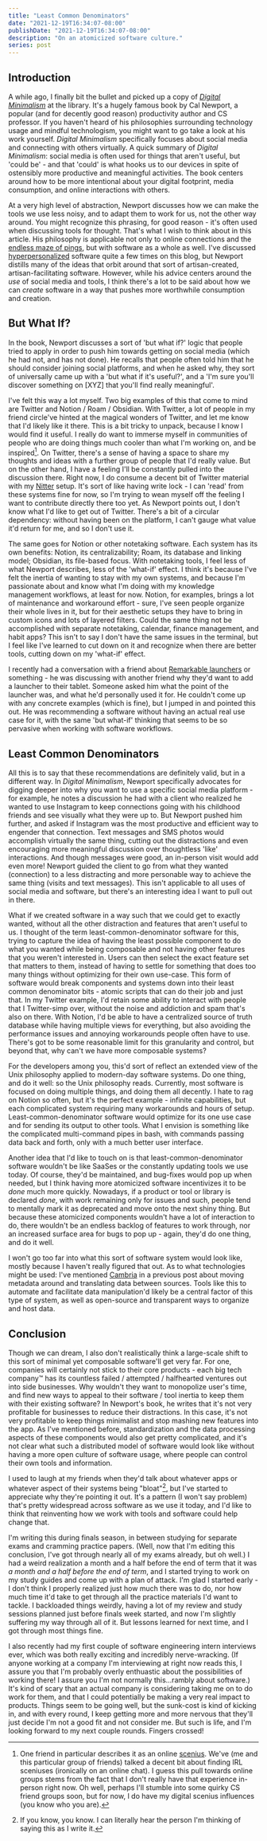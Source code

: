```yaml
---
title: "Least Common Denominators"
date: "2021-12-19T16:34:07-08:00"
publishDate: "2021-12-19T16:34:07-08:00"
description: "On an atomicized software culture."
series: post
---
```


## Introduction
A while ago, I finally bit the bullet and picked up a copy of [*Digital Minimalism*](https://www.calnewport.com/books/digital-minimalism/) at the library. It's a hugely famous book by Cal Newport, a popular (and for decently good reason) productivity author and CS professor. If you haven't heard of his philosophies surrounding technology usage and mindful technologism, you might want to go take a look at his work yourself. *Digital Minimalism* specifically focuses about social media and connecting with others virtually. A quick summary of *Digital Minimalism*: social media is often used for things that aren't useful, but 'could be' - and that 'could' is what hooks us to our devices in spite of ostensibly more productive and meaningful activities. The book centers around how to be more intentional about your digital footprint, media consumption, and online interactions with others.

At a very high level of abstraction, Newport discusses how we can make the tools we use less noisy, and to adapt them to work for us, not the other way around. You might recognize this phrasing, for good reason - it's often used when discussing tools for thought. That's what I wish to think about in this article. His philosophy is applicable not only to online connections and the [endless maze of pings](https://kewbi.sh/blog/posts/201108/), but with software as a whole as well. I've discussed [hyperpersonalized](https://kewbi.sh/blog/posts/210124/) software quite a few times on this blog, but Newport distills many of the ideas that orbit around that sort of artisan-created, artisan-facilitating software. However, while his advice centers around the *use* of social media and tools, I think there's a lot to be said about how we can *create* software in a way that pushes more worthwhile consumption and creation.

## But What If?
In the book, Newport discusses a sort of 'but what if?' logic that people tried to apply in order to push him towards getting on social media (which he had not, and has not done). He recalls that people often told him that he should consider joining social platforms, and when he asked why, they sort of universally came up with a 'but what if it's useful?', and a 'I'm sure you'll discover something on [XYZ] that you'll find really meaningful'.

I've felt this way a lot myself. Two big examples of this that come to mind are Twitter and Notion / Roam / Obsidian. With Twitter, a lot of people in my friend circle've hinted at the magical wonders of Twitter, and let me know that I'd likely like it there. This is a bit tricky to unpack, because I know I would find it useful. I really do want to immerse myself in communities of people who are doing things much cooler than what I'm working on, and be inspired[^1]. On Twitter, there's a sense of having a space to share my thoughts and ideas with a further group of people that I'd really value. But on the other hand, I have a feeling I'll be constantly pulled into the discussion there. Right now, I do consume a decent bit of Twitter material with my [Nitter](https://kewbi.sh/blog/posts/210110/) setup. It's sort of like having write lock - I can 'read' from these systems fine for now, so I'm trying to wean myself off the feeling I want to contribute directly there too yet. As Newport points out, I don't know what I'd like to get out of Twitter. There's a bit of a circular dependency: without having been on the platform, I can't gauge what value it'd return for me, and so I don't use it.

The same goes for Notion or other notetaking software. Each system has its own benefits: Notion, its centralizability; Roam, its database and linking model; Obsidian, its file-based focus. With notetaking tools, I feel less of what Newport describes, less of the 'what-if' effect. I think it's because I've felt the inertia of wanting to stay with my own systems, and because I'm passionate about and know what I'm doing with my knowledge management workflows, at least for now. Notion, for examples, brings a lot of maintenance and workaround effort - sure, I've seen people organize their whole lives in it, but for their aesthetic setups they have to bring in custom icons and lots of layered filters. Could the same thing not be accomplished with separate notetaking, calendar, finance management, and habit apps? This isn't to say I don't have the same issues in the terminal, but I feel like I've learned to cut down on it and recognize when there are better tools, cutting down on my 'what-if' effect.

I recently had a conversation with a friend about [Remarkable launchers](https://github.com/Eeems/oxide) or something - he was discussing with another friend why they'd want to add a launcher to their tablet. Someone asked him what the point of the launcher was, and what he'd personally used it for. He couldn't come up with any concrete examples (which is fine), but I jumped in and pointed this out. He was recommending a software without having an actual real use case for it, with the same 'but what-if' thinking that seems to be so pervasive when working with software workflows.

## Least Common Denominators
All this is to say that these recommendations are definitely valid, but in a different way. In *Digital Minimalism*, Newport specifically advocates for digging deeper into why you want to use a specific social media platform - for example, he notes a discussion he had with a client who realized he wanted to use Instagram to keep connections going with his childhood friends and see visually what they were up to. But Newport pushed him further, and asked if Instagram was the most productive and efficient way to engender that connection. Text messages and SMS photos would accomplish virtually the same thing, cutting out the distractions and even encouraging more meaningful discussion over thoughtless 'like' interactions. And though messages were good, an in-person visit would add even more! Newport guided the client to go from what they wanted (connection) to a less distracting and more personable way to achieve the same thing (visits and text messages). This isn't applicable to all uses of social media and software, but there's an interesting idea I want to pull out in there.

What if we created software in a way such that we could get to exactly wanted, without all the other distraction and features that aren't useful to us. I thought of the term least-common-denominator software for this, trying to capture the idea of having the least possible component to do what you wanted while being composable and not having other features that you weren't interested in. Users can then select the exact feature set that matters to them, instead of having to settle for something that does too many things without optimizing for their own use-case. This form of software would break components and systems down into their least common denominator bits - atomic scripts that can do their job and just that. In my Twitter example, I'd retain some ability to interact with people that I Twitter-simp over, without the noise and addiction and spam that's also on there. With Notion, I'd be able to have a centralized source of truth database while having multiple views for everything, but also avoiding the performance issues and annoying workarounds people often have to use. There's got to be some reasonable limit for this granularity and control, but beyond that, why can't we have more composable systems?

For the developers among you, this'd sort of reflect an extended view of the Unix philosophy applied to modern-day software systems. Do one thing, and do it well: so the Unix philosophy reads. Currently, most software is focused on doing multiple things, and doing them all decently. I hate to rag on Notion so often, but it's the perfect example - infinite capabilities, but each complicated system requiring many workarounds and hours of setup. Least-common-denominator software would optimize for its one use case and for sending its output to other tools. What I envision is something like the complicated multi-command pipes in bash, with commands passing data back and forth, only with a much better user interface.

Another idea that I'd like to touch on is that least-common-denominator software wouldn't be like SaaSes or the constantly updating tools we use today. Of course, they'd be maintained, and bug-fixes would pop up when needed, but I think having more atomicized software incentivizes it to be *done* much more quickly. Nowadays, if a product or tool or library is declared *done*, with work remaining only for issues and such, people tend to mentally mark it as deprecated and move onto the next shiny thing. But because these atomicized components wouldn't have a lot of interaction to do, there wouldn't be an endless backlog of features to work through, nor an increased surface area for bugs to pop up - again, they'd do one thing, and do it well.

I won't go too far into what this sort of software system would look like, mostly because I haven't really figured that out. As to what technologies might be used: I've mentioned [Cambria](https://www.inkandswitch.com/cambria/) in a previous post about moving metadata around and translating data between sources. Tools like this to automate and facilitate data manipulation'd likely be a central factor of this type of system, as well as open-source and transparent ways to organize and host data. 

## Conclusion
Though we can dream, I also don't realistically think a large-scale shift to this sort of minimal yet composable software'll get very far. For one, companies will certainly not stick to their core products - each big tech company:tm: has its countless failed / attempted / halfhearted ventures out into side businesses. Why wouldn't they want to monopolize user's time, and find new ways to appeal to their software / tool inertia to keep them with their existing software? In Newport's book, he writes that it's not very profitable for businesses to reduce their distractions. In this case, it's not very profitable to keep things minimalist and stop mashing new features into the app. As I've mentioned before, standardization and the data processing aspects of these components would also get pretty complicated, and it's not clear what such a distributed model of software would look like without having a more open culture of software usage, where people can control their own tools and information.

I used to laugh at my friends when they'd talk about whatever apps or whatever aspect of their systems being "bloat"[^2], but I've started to appreciate why they're pointing it out. It's a pattern (I won't say problem) that's pretty widespread across software as we use it today, and I'd like to think that reinventing how we work with tools and software could help change that.

I'm writing this during finals season, in between studying for separate exams and cramming practice papers. (Well, now that I'm editing this conclusion, I've got through nearly all of my exams already, but oh well.) I had a weird realization a month and a half before the end of term that it was *a month and a half before the end of term*, and I started trying to work on my study guides and come up with a plan of attack. I'm glad I started early - I don't think I properly realized just how much there was to do, nor how much time it'd take to get through all the practice materials I'd want to tackle. I backloaded things weirdly, having a lot of my review and study sessions planned just before finals week started, and now I'm slightly suffering my way through all of it. But lessons learned for next time, and I got through most things fine.

I also recently had my first couple of software engineering intern interviews ever, which was both really exciting and incredibly nerve-wracking. (If anyone working at a company I'm interviewing at right now reads this, I assure you that I'm probably overly enthuastic about the possibilities of working there! I assure you I'm not normally this...rambly about software.) It's kind of scary that an actual company is considering taking me on to do work for them, and that I could potentially be making a very real impact to products. Things seem to be going well, but the sunk-cost is kind of kicking in, and with every round, I keep getting more and more nervous that they'll just decide I'm not a good fit and not consider me. But such is life, and I'm looking forward to my next couple rounds. Fingers crossed!

[^1]: One friend in particular describes it as an online [scenius](https://kk.org/thetechnium/scenius-or-comm/). We've (me and this particular group of friends) talked a decent bit about finding IRL sceniuses (ironically on an online chat). I guess this pull towards online groups stems from the fact that I don't really have that experience in-person right now. Oh well, perhaps I'll stumble into some quirky CS friend groups soon, but for now, I do have my digital scenius influences (you know who you are).

[^2]: If you know, you know. I can literally hear the person I'm thinking of saying this as I write it.
